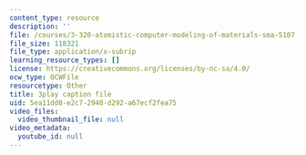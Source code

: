 ```yaml
---
content_type: resource
description: ''
file: /courses/3-320-atomistic-computer-modeling-of-materials-sma-5107-spring-2005/5ea11dd8e2c72940d292a67ecf2fea75_K8qD73y8jag.srt
file_size: 118321
file_type: application/x-subrip
learning_resource_types: []
license: https://creativecommons.org/licenses/by-nc-sa/4.0/
ocw_type: OCWFile
resourcetype: Other
title: 3play caption file
uid: 5ea11dd8-e2c7-2940-d292-a67ecf2fea75
video_files:
  video_thumbnail_file: null
video_metadata:
  youtube_id: null
---
```

